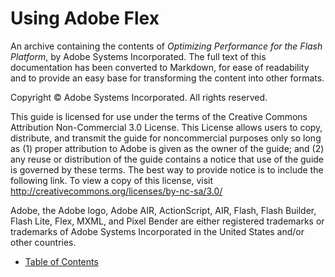 # Using Adobe Flex

An archive containing the contents of _Optimizing Performance for the Flash
Platform_, by Adobe Systems Incorporated. The full text of this documentation
has been converted to Markdown, for ease of readability and to provide an easy
base for transforming the content into other formats.

Copyright © Adobe Systems Incorporated. All rights reserved.

This guide is licensed for use under the terms of the Creative Commons
Attribution Non-Commercial 3.0 License. This License allows users to copy,
distribute, and transmit the guide for noncommercial purposes only so long as
(1) proper attribution to Adobe is given as the owner of the guide; and (2) any
reuse or distribution of the guide contains a notice that use of the guide is
governed by these terms. The best way to provide notice is to include the
following link. To view a copy of this license, visit
http://creativecommons.org/licenses/by-nc-sa/3.0/

Adobe, the Adobe logo, Adobe AIR, ActionScript, AIR, Flash, Flash Builder, Flash
Lite, Flex, MXML, and Pixel Bender are either registered trademarks or
trademarks of Adobe Systems Incorporated in the United States and/or other
countries.

- [Table of Contents](./index.md)
